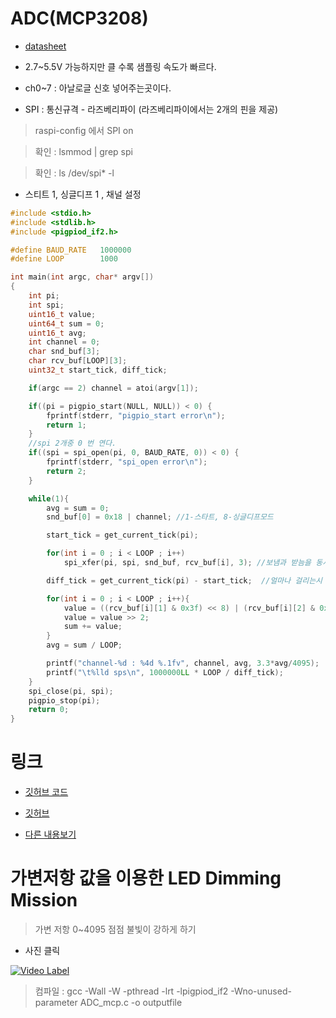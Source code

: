 # ADC(MCP3208)

* [datasheet](http://ww1.microchip.com/downloads/en/DeviceDoc/21298D.pdf)

* 2.7~5.5V 가능하지만 클 수록 샘플링 속도가 빠르다.

* ch0~7 : 아날로글 신호 넣어주는곳이다.

* SPI : 통신규격 - 라즈베리파이 (라즈베리파이에서는 2개의 핀을 제공)

> raspi-config 에서 SPI on

> 확인 : lsmmod | grep spi

> 확인 : ls /dev/spi* -l

* 스티트 1, 싱글디프 1 , 채널 설정

```c
#include <stdio.h>
#include <stdlib.h>
#include <pigpiod_if2.h>

#define BAUD_RATE	1000000
#define LOOP		1000

int main(int argc, char* argv[])
{
    int pi;
    int spi;
    uint16_t value;
    uint64_t sum = 0;
    uint16_t avg;
    int channel = 0;
    char snd_buf[3];
    char rcv_buf[LOOP][3];
    uint32_t start_tick, diff_tick;

    if(argc == 2) channel = atoi(argv[1]);

    if((pi = pigpio_start(NULL, NULL)) < 0) {
        fprintf(stderr, "pigpio_start error\n");
        return 1;
    }
    //spi 2개중 0 번 연다.
    if((spi = spi_open(pi, 0, BAUD_RATE, 0)) < 0) {
        fprintf(stderr, "spi_open error\n");
        return 2;
    }

    while(1){
        avg = sum = 0;
        snd_buf[0] = 0x18 | channel; //1-스타트, 8-싱글디프모드

        start_tick = get_current_tick(pi);

        for(int i = 0 ; i < LOOP ; i++)
            spi_xfer(pi, spi, snd_buf, rcv_buf[i], 3); //보냄과 받늠을 동시에하는 함수

        diff_tick = get_current_tick(pi) - start_tick;  //얼마나 걸리는시 시간계산

        for(int i = 0 ; i < LOOP ; i++){
            value = ((rcv_buf[i][1] & 0x3f) << 8) | (rcv_buf[i][2] & 0xff); //데이터 가져오기 (데이터가 12비트니깐 2바이트 사용하기 위해 <<8 )
            value = value >> 2;
            sum += value;
        }
        avg = sum / LOOP;

        printf("channel-%d : %4d %.1fv", channel, avg, 3.3*avg/4095);
        printf("\t%lld sps\n", 1000000LL * LOOP / diff_tick);
    }
	spi_close(pi, spi);
	pigpio_stop(pi);
	return 0;
}
```

# 링크

* [깃허브 코드](https://github.com/rim0621/RobotSW/tree/master/ADC)

* [깃허브](https://github.com/rim0621)

* [다른 내용보기](https://rim0621.tistory.com)


# 가변저항 값을 이용한 LED Dimming Mission

> 가변 저항 0~4095 점점 불빛이 강하게 하기

* 사진 클릭

[![Video Label](http://img.youtube.com/vi/e_qgJq53qBs/0.jpg)](https://youtu.be/e_qgJq53qBs)

> 컴파일 : gcc -Wall -W -pthread -lrt -lpigpiod_if2 -Wno-unused-parameter ADC_mcp.c -o outputfile
